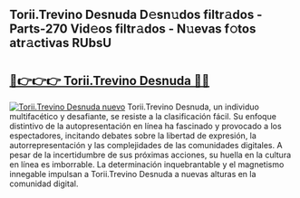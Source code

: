 ## Torii.Trevino Desnuda D𝚎sn𝚞dos filtr𝚊dos - Parts-270 Vid𝚎os filtr𝚊dos - N𝚞evas f𝚘tos atr𝚊ctivas RUbsU

# <h2><a href="http://mb3vn6z.tromn.icu/?c=Torii.Trevino+Desnuda">🔗👉👉👉 Torii.Trevino Desnuda 🔗🔗</a></h2>

[![Torii.Trevino Desnuda nuevo](https://i.imgur.com/pEAQMta.gif)](http://mb3vn6z.tromn.icu/?c=Torii.Trevino+Desnuda)
Torii.Trevino Desnuda, un individuo multifacético y desafiante, se resiste a la clasificación fácil. Su enfoque distintivo de la autopresentación en línea ha fascinado y provocado a los espectadores, incitando debates sobre la libertad de expresión, la autorrepresentación y las complejidades de las comunidades digitales. A pesar de la incertidumbre de sus próximas acciones, su huella en la cultura en línea es imborrable. La determinación inquebrantable y el magnetismo innegable impulsan a Torii.Trevino Desnuda a nuevas alturas en la comunidad digital.
